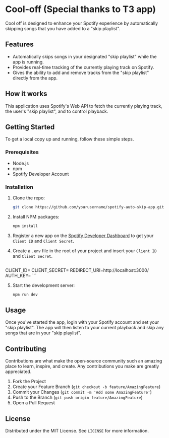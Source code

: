 # Cool-off (Special thanks to T3 app)

Cool off is designed to enhance your Spotify experience by automatically skipping songs that you have added to a "skip playlist". 

## Features

- Automatically skips songs in your designated "skip playlist" while the app is running.
- Provides real-time tracking of the currently playing track on Spotify.
- Gives the ability to add and remove tracks from the "skip playlist" directly from the app.

## How it works

This application uses Spotify's Web API to fetch the currently playing track, the user's "skip playlist", and to control playback. 

## Getting Started

To get a local copy up and running, follow these simple steps.

### Prerequisites

- Node.js
- npm
- Spotify Developer Account

### Installation

1. Clone the repo:
    ```sh
    git clone https://github.com/yourusername/spotify-auto-skip-app.git
    ```
2. Install NPM packages:
    ```sh
    npm install
    ```
3. Register a new app on the [Spotify Developer Dashboard](https://developer.spotify.com/dashboard/) to get your `Client ID` and `Client Secret`.

4. Create a `.env` file in the root of your project and insert your `Client ID` and `Client Secret`.
    ```
  CLIENT_ID=
  CLIENT_SECRET=
  REDIRECT_URI=http://localhost:3000/
  AUTH_KEY=
    ```
    
5. Start the development server:
    ```sh
    npm run dev
    ```

## Usage

Once you've started the app, login with your Spotify account and set your "skip playlist". The app will then listen to your current playback and skip any songs that are in your "skip playlist". 

## Contributing

Contributions are what make the open-source community such an amazing place to learn, inspire, and create. Any contributions you make are greatly appreciated.

1. Fork the Project
2. Create your Feature Branch (`git checkout -b feature/AmazingFeature`)
3. Commit your Changes (`git commit -m 'Add some AmazingFeature'`)
4. Push to the Branch (`git push origin feature/AmazingFeature`)
5. Open a Pull Request

## License

Distributed under the MIT License. See `LICENSE` for more information.
